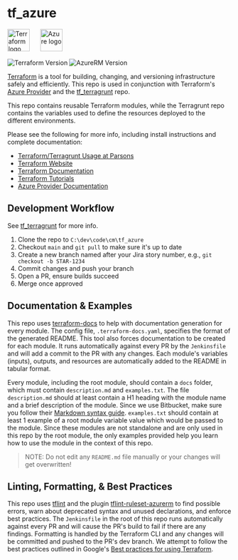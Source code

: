 # tf_azure

<!-- markdownlint-disable no-inline-html -->
<img src="https://www.datocms-assets.com/2885/1620155113-brandhcterraformprimaryattributedcolor.svg" alt="Terraform logo" height="50" />
&nbsp;&nbsp;&nbsp;&nbsp;
<img src="https://upload.wikimedia.org/wikipedia/commons/thumb/a/a8/Microsoft_Azure_Logo.svg/1024px-Microsoft_Azure_Logo.svg.png" alt="Azure logo" height="50">

![Terraform Version](https://img.shields.io/badge/Terraform-%3E=1.5.0-7B42BC)
![AzureRM Version](https://img.shields.io/badge/terraform--provider--azurerm-~%3E_3.57-008AD7)

[Terraform](https://www.terraform.io/) is a tool for building, changing, and versioning
infrastructure safely and efficiently. This repo is used in conjunction
with Terraform's [Azure Provider](https://registry.terraform.io/providers/hashicorp/azurerm/latest/docs)
and the [tf_terragrunt](https://bitbucket.parsons.com/projects/CM/repos/tf_terragrunt) repo.

This repo contains reusable Terraform modules, while the Terragrunt repo contains
the variables used to define the resources deployed to the different environments.

Please see the following for more info, including install instructions and complete documentation:

* [Terraform/Terragrunt Usage at Parsons](https://confluence.parsons.com/display/IT/Terragrunt)
* [Terraform Website](https://www.terraform.io)
* [Terraform Documentation](https://www.terraform.io/docs/)
* [Terraform Tutorials](https://learn.hashicorp.com/terraform)
* [Azure Provider Documentation](https://registry.terraform.io/providers/hashicorp/azurerm/latest/docs)

## Development Workflow

See
[tf_terragrunt](https://bitbucket.parsons.com/projects/CM/repos/tf_terragrunt/browse)
for more info.

1) Clone the repo to `C:\dev\code\cm\tf_azure`
1) Checkout `main` and `git pull` to make sure it's up to date
1) Create a new branch named after your Jira story number, e.g., `git checkout -b STAR-1234`
1) Commit changes and push your branch
1) Open a PR, ensure builds succeed
1) Merge once approved

## Documentation & Examples

This repo uses [terraform-docs](https://terraform-docs.io/) to help with documentation
generation for every module. The config file, `.terraform-docs.yaml`, specifies the
format of the generated README. This tool also forces documentation to be created for
each module. It runs automatically against every PR by the `Jenkinsfile` and will add a
commit to the PR with any changes. Each module's variables (inputs), outputs, and
resources are automatically added to the README in tabular format.

Every module, including the root module, should contain a
`docs` folder, which must contain `description.md` and `examples.txt`. The file
`description.md` should at least contain a H1 heading with the module name and a brief
description of the module. Since we use Bitbucket, make sure you follow their
[Markdown syntax guide](https://confluence.atlassian.com/bitbucketserver/markdown-syntax-guide-776639995.html).
`examples.txt` should contain at least 1 example of a root
module variable value which would be passed to the module. Since these modules are not
standalone and are only used in this repo by the root module, the only examples
provided help you learn how to use the module in the context of this repo.

> NOTE: Do not edit any `README.md` file manually or your changes will get overwritten!

## Linting, Formatting, & Best Practices

This repo uses [tflint](https://github.com/terraform-linters/tflint) and the plugin
[tflint-ruleset-azurerm](https://github.com/terraform-linters/tflint-ruleset-azurerm) to
find possible errors, warn about deprecated syntax and unused declarations, and enforce
best practices. The `Jenkinsfile` in the root of this repo runs automatically against
every PR and will cause the PR's build to fail if there are any findings. Formatting is
handled by the Terraform CLI and any changes will be committed and pushed to the PR's
dev branch. We attempt to follow the best practices outlined in Google's
[Best practices for using Terraform](https://cloud.google.com/docs/terraform/best-practices-for-terraform).
